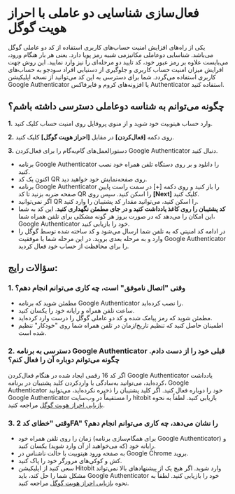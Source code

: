 # فعال‌سازی شناسایی دو عاملی با احراز هویت گوگل 

یکی از راه‌های افزایش امنیت حساب‌های کاربری استفاده از کد دو عاملی گوگل می‌باشد. شناسایی دوعاملی مکانیزمی شبیه رمز پویا دارد. یعنی  هر بار هنگام ورود، می‌بایست علاوه بر رمز عبور خود، کد تایید دو مرحله‌ای را نیز وارد نمایید. این روش جهت افرایش میزان امنیت حساب کاربری و جلوگیری از دستیابی افراد سودجو به حساب‌های کاربری استفاده می‌گردد. شما برای دسترسی به این کد می‌توانید از نسخه اپلیکیشن Google Authenticator یا افزونه‌های کروم و فایرفاکس Authenticator استفاده کنید. 

## چگونه می‌توانم به شناسه دوعاملی دسترسی داشته باشم؟

**1.**	وارد حساب هیتوبیت خود شوید و از منوی پروفایل روی امنیت حساب کلیک کنید.

**2.**	روی دکمه **[فعال‌کردن]** در مقابل  **[احراز هویت گوگل]** کلیک کنید.

**3.**	دستورالعمل‌های گام‌به‌گام را برای فعال‌کردن Google Authenticator دنبال کنید.

-	برنامه Google Authenticator را دانلود و بر روی دستگاه تلفن همراه خود نصب کنید. 
-	اکنون یک کد QR روی صفحه‌نمایش خود خواهید دید.
-	برنامه Google Authenticator را باز کنید و روی دکمه [+] در سمت راست پایین صفحه ضربه بزنید تا کد QR را اسکن کنید. سپس روی **[Next]** کلیک کنید.
-	اگر نمی‌توانید QR را اسکن کنید، می‌توانید مقدار کد پشتیبان را وارد کنید.
-	**کد پشتیبان را روی کاغذ یادداشت کنید و در جای مطمئن نگهداری کنید**. این کد به شما این امکان را می‌دهد که در صورت بروز هر گونه مشکلی برای تلفن همراه شما، Google Authenticator خود را بازیابی کنید.
-	در ادامه کد امنیتی که به تلفن شما ارسال می‌شود و کد ساخته شده توسط گوگل را وارد و به مرحله بعدی بروید.
در این مرحله شما با موفقیت Google Authenticator را برای محافظت از حساب خود فعال کردید.

## سؤالات رایج:

### **1.**	وقتی "اتصال ناموفق" است، چه کاری می‌توانم انجام دهم؟

-	مطمئن شوید که برنامه Google Authenticator را نصب کرده‌اید.
- ساعت تلفن همراه و رایانه خود را یکسان کنید.
-	مطمئن شوید که رمز پیامک شده و کد دو عاملی گوگل را درست وارد کرده‌اید.
-	اطمینان حاصل کنید که تنظیم تاریخ/زمان در تلفن همراه شما روی "خودکار" تنظیم شده است.

### **2.**	دسترسی به برنامه Google Authenticator قبلی خود را از دست دادم. چگونه می‌توانم دوباره آن را فعال کنم؟

اگر کد 16 رقمی ایجاد شده در هنگام فعال‌کردن Google Authenticator یادداشت کرده‌اید، می‌توانید به‌سادگی با واردکردن کلید پشتیبان در برنامه، Google Authenticator خود را دوباره فعال کنید.
اگر کلید پشتیبان را ذخیره نکرده‌اید، می‌توانید Google Authenticator را مستقیماً در وب‌سایت hitobit بازیابی کنید. لطفاً به نحوه [بازیابی احراز هویت گوگل](https://github.com/HitoBitCo/FAQDocs/blob/main/Account-Functions/Two-factor-Authentication/How-to-Reset-Google-Authentication/How-to-Reset-Google-Authentication.md) مراجعه کنید.

### **3.**	وقتی "خطای کد 2FA" را نشان می‌دهد، چه کاری می‌توانم انجام دهم؟

-	زمان را روی تلفن همراه خود (برای همگام‌سازی برنامه Google Authenticator) و رایانه خود (که می‌خواهید از آن وارد شوید) یکسان کنید.
-	به صفحه ورود هیتوبیت با حالت ناشناس در Google Chrome بروید.
-	کش و کوکی‌های مرورگر خود را پاک کنید.
-	سعی کنید از اپلیکیشن Hitobit وارد شوید.
اگر هیچ یک از پیشنهادهای بالا نمی‌تواند مشکل شما را حل کند، باید Google Authenticator خود را بازیابی کنید. لطفاً به نحوه [بازیابی احراز هویت گوگل](https://github.com/HitoBitCo/FAQDocs/blob/main/Account-Functions/Two-factor-Authentication/How-to-Reset-Google-Authentication/How-to-Reset-Google-Authentication.md) مراجعه کنید.
